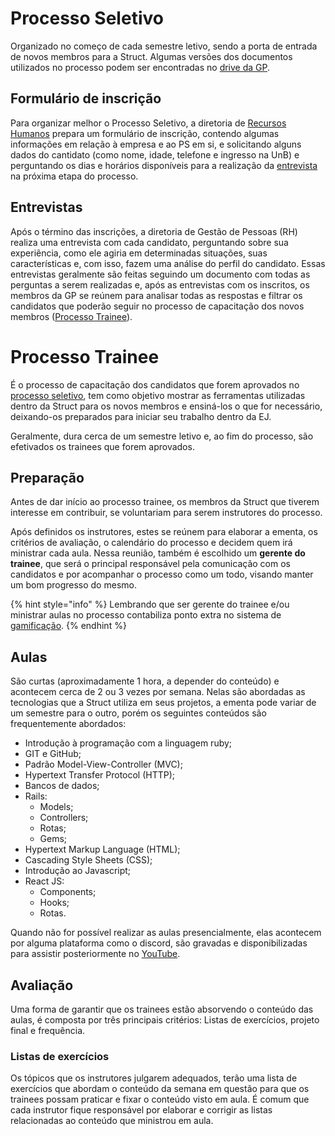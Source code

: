 # Processo Seletivo

Organizado no começo de cada semestre letivo, sendo a porta de entrada de novos membros para a Struct. Algumas versões dos documentos utilizados no processo podem ser encontradas no [drive da GP](https://drive.google.com/drive/folders/1DejZ_MNlvmx_uiWTmovEyNIfA6DOITe7?usp=sharing).

## Formulário de inscrição

Para organizar melhor o Processo Seletivo, a diretoria de [Recursos Humanos](./recursos-humanos.md) prepara um formulário de inscrição, contendo algumas informações em relação à empresa e ao PS em si, e solicitando alguns dados do cantidato (como nome, idade, telefone e ingresso na UnB) e perguntando os dias e horários disponíveis para a realização da [entrevista](#entrevistas) na próxima etapa do processo.

## Entrevistas

Após o término das inscrições, a diretoria de Gestão de Pessoas (RH) realiza uma entrevista com cada candidato, perguntando sobre sua experiência, como ele agiria em determinadas situações, suas características e, com isso, fazem uma análise do perfil do candidato. Essas entrevistas geralmente são feitas seguindo um documento com todas as perguntas a serem realizadas e, após as entrevistas com os inscritos, os membros da GP se reúnem para analisar todas as respostas e filtrar os candidatos que poderão seguir no processo de capacitação dos novos membros ([Processo Trainee](#processo-trainee)).


# Processo Trainee

É o processo de capacitação dos candidatos que forem aprovados no [processo seletivo](#processo-seletivo), tem como objetivo mostrar as ferramentas utilizadas dentro da Struct para os novos membros e ensiná-los o que for necessário, deixando-os preparados para iniciar seu trabalho dentro da EJ.

Geralmente, dura cerca de um semestre letivo e, ao fim do processo, são efetivados os trainees que forem aprovados.

## Preparação

Antes de dar início ao processo trainee, os membros da Struct que tiverem interesse em contribuir, se voluntariam para serem instrutores do processo.

Após definidos os instrutores, estes se reúnem para elaborar a ementa, os critérios de avaliação, o calendário do processo e decidem quem irá ministrar cada aula. Nessa reunião, também é escolhido um **gerente do trainee**, que será o principal responsável pela comunicação com os candidatos e por acompanhar o processo como um todo, visando manter um bom progresso do mesmo.

{% hint style="info" %}
Lembrando que ser gerente do trainee e/ou ministrar aulas no processo contabiliza ponto extra no sistema de [gamificação](../execucao/gamificacao/gamificacao.md).
{% endhint %}


## Aulas

São curtas (aproximadamente 1 hora, a depender do conteúdo) e acontecem cerca de 2 ou 3 vezes por semana. Nelas são abordadas as tecnologias que a Struct utiliza em seus projetos, a ementa pode variar de um semestre para o outro, porém os seguintes conteúdos são frequentemente abordados:

- Introdução à programação com a linguagem ruby;
- GIT e GitHub;
- Padrão Model-View-Controller (MVC);
- Hypertext Transfer Protocol (HTTP);
- Bancos de dados;
- Rails:
    - Models;
    - Controllers;
    - Rotas;
    - Gems;
- Hypertext Markup Language (HTML);
- Cascading Style Sheets (CSS);
- Introdução ao Javascript;
- React JS:
    - Components;
    - Hooks;
    - Rotas.

Quando não for possível realizar as aulas presencialmente, elas acontecem por alguma plataforma como o discord, são gravadas e disponibilizadas para assistir posteriormente no [YouTube](https://www.youtube.com/channel/UCB-hKGoJ9FdtE0zyLwMomtw).

## Avaliação

Uma forma de garantir que os trainees estão absorvendo o conteúdo das aulas, é composta por três principais critérios: Listas de exercícios, projeto final e frequência. 

### Listas de exercícios

Os tópicos que os instrutores julgarem adequados, terão uma lista de exercícios que abordam o conteúdo da semana em questão para que os trainees possam praticar e fixar o conteúdo visto em aula. É comum que cada instrutor fique responsável por elaborar e corrigir as listas relacionadas ao conteúdo que ministrou em aula.
